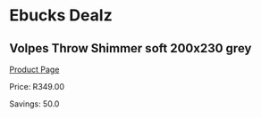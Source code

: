 
# Ebucks Dealz
## Volpes Throw Shimmer soft 200x230 grey
[Product Page](https://www.ebucks.com/web/shop/productSelected.do?prodId=1155950286&catId=704984344)

Price: R349.00

Savings: 50.0


	